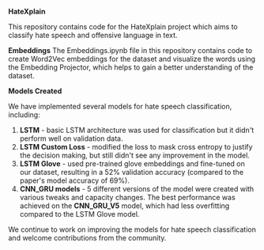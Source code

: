 **HateXplain**

This repository contains code for the HateXplain project which aims to classify hate speech and offensive language in text.

**Embeddings**
The Embeddings.ipynb file in this repository contains code to create Word2Vec embeddings for the dataset and visualize the words using the Embedding Projector, which helps to gain a better understanding of the dataset.

**Models Created**

We have implemented several models for hate speech classification, including:

1) **LSTM** - basic LSTM architecture was used for classification but it didn't perform well on validation data.
2) **LSTM Custom Loss** - modified the loss to mask cross entropy to justify the decision making, but still didn't see any improvement in the model.
3) **LSTM Glove** - used pre-trained glove embeddings and fine-tuned on our dataset, resulting in a 52% validation accuracy (compared to the paper's model accuracy of 69%).
4) **CNN_GRU models** - 5 different versions of the model were created with various tweaks and capacity changes. The best performance was achieved on the **CNN_GRU_V5** model, which had less overfitting compared to the LSTM Glove model.


We continue to work on improving the models for hate speech classification and welcome contributions from the community.
